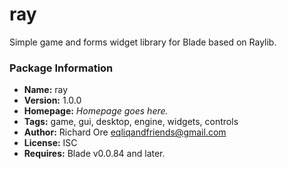 # ray

Simple game and forms widget library for Blade based on Raylib.

### Package Information

- **Name:** ray
- **Version:** 1.0.0
- **Homepage:** _Homepage goes here._
- **Tags:** game, gui, desktop, engine, widgets, controls
- **Author:** Richard Ore <eqliqandfriends@gmail.com>
- **License:** ISC
- **Requires:** Blade v0.0.84 and later.

